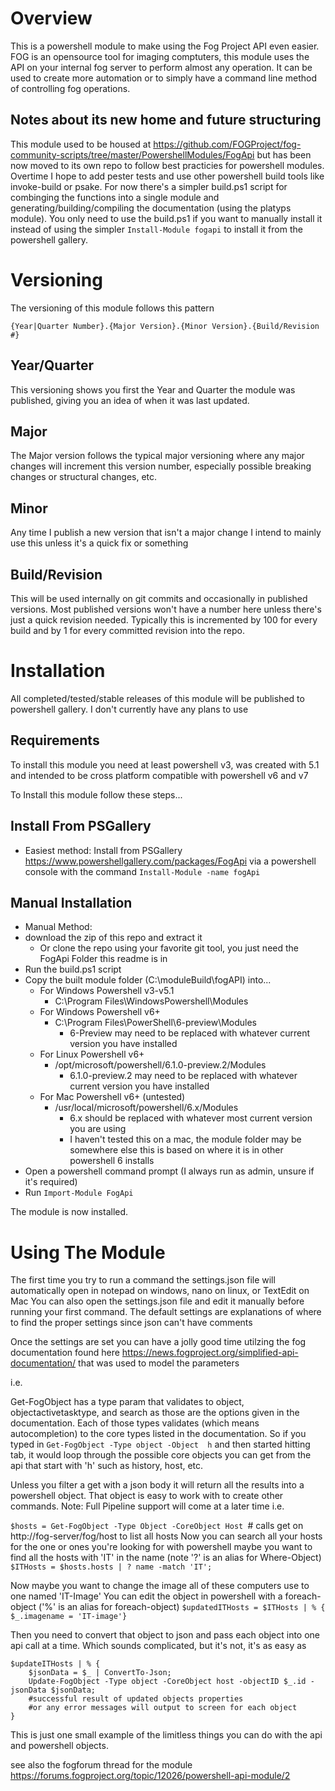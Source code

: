 # Overview

This is a powershell module to make using the Fog Project API even easier.
FOG is an opensource tool for imaging comptuters, this module uses the API on your internal fog server to perform almost any operation. It can be used to create more automation or to simply have a command line method of controlling fog operations.

## Notes about its new home and future structuring

This module used to be housed at https://github.com/FOGProject/fog-community-scripts/tree/master/PowershellModules/FogApi but has been now moved to its own repo to follow best practicies for powershell modules. Overtime I hope to add pester tests and use other powershell build tools like invoke-build or psake. For now there's a simpler build.ps1 script for combinging the functions into a single module and generating/building/compiling the documentation (using the platyps module). You only need to use the build.ps1 if you want to manually install it instead of using the simpler `Install-Module fogapi` to install it from the powershell gallery.

# Versioning

The versioning of this module follows this pattern

`{Year|Quarter Number}.{Major Version}.{Minor Version}.{Build/Revision #}`

## Year/Quarter

This versioning shows you first the Year and Quarter the module was published, giving you an idea of when it was last updated.

## Major

The Major version follows the typical major versioning where any major changes will increment this version number, especially possible breaking changes or structural changes, etc.

## Minor

Any time I publish a new version that isn't a major change I intend to mainly use this unless it's a quick fix or something

## Build/Revision

This will be used internally on git commits and occasionally in published versions. Most published versions won't have a number here unless there's just a quick revision needed. Typically this is incremented by 100 for every build and by 1 for every committed revision into the repo.

# Installation

All completed/tested/stable releases of this module will be published to powershell gallery. I don't currently have any plans to use 

## Requirements

To install this module you need at least powershell v3, was created with 5.1 and intended to be cross platform compatible with powershell v6 and v7

To Install this module follow these steps...

## Install From PSGallery

* Easiest method: Install from PSGallery https://www.powershellgallery.com/packages/FogApi via a powershell console with the command `Install-Module -name fogApi` 

## Manual Installation

* Manual Method:
* download the zip of this repo and extract it
    * Or clone the repo using your favorite git tool, you just need the FogApi Folder this readme is in
* Run the build.ps1 script
* Copy the built module folder (C:\moduleBuild\fogAPI) into...
    * For Windows Powershell v3-v5.1
        * C:\Program Files\WindowsPowershell\Modules
    * For Windows Powershell v6+
        * C:\Program Files\PowerShell\6-preview\Modules
            * 6-Preview may need to be replaced with whatever current version you have installed
    * For Linux Powershell v6+
        * /opt/microsoft/powershell/6.1.0-preview.2/Modules
            * 6.1.0-preview.2 may need to be replaced with whatever current version you have installed
    * For Mac Powershell v6+ (untested)
        * /usr/local/microsoft/powershell/6.x/Modules
            * 6.x should be replaced with whatever most current version you are using
            * I haven't tested this on a mac, the module folder may be somewhere else
            this is based on where it is in other powershell 6 installs
* Open a powershell command prompt (I always run as admin, unsure if it's required)
* Run `Import-Module FogApi`

The module is now installed. 

# Using The Module

The first time you try to run a command the settings.json file will automatically open
in notepad on windows, nano on linux, or TextEdit on Mac
You can also open the settings.json file and edit it manually before running your first command.
The default settings are explanations of where to find the proper settings since json can't have comments

Once the settings are set you can have a jolly good time utilzing the fog documentation 
found here https://news.fogproject.org/simplified-api-documentation/ that was used to model the parameters

i.e.

Get-FogObject has a type param that validates to object, objectactivetasktype, and search as those are the options given in the documentation.
Each of those types validates (which means autocompletion) to the core types listed in the documentation.
So if you typed in `Get-FogObject -Type object -Object  h` and then started hitting tab, it would loop through the possible core objects you can get from the api that start with 'h' such as history, host, etc.

Unless you filter a get with a json body it will return all the results into a powershell object. That object is easy to work with to create other commands. Note: Full Pipeline support will come at a later time 
 i.e.

 `$hosts = Get-FogObject -Type Object -CoreObject Host `# calls get on http://fog-server/fog/host to list all hosts
 Now you can search all your hosts for the one or ones you're looking for with powershell
 maybe you want to find all the hosts with 'IT' in the name  (note '?' is an alias for Where-Object)
`$ITHosts = $hosts.hosts | ? name -match 'IT';`

Now maybe you want to change the image all of these computers use to one named 'IT-Image'
You can edit the object in powershell with a foreach-object ('%' is an alias for foreach-object)
`$updatedITHosts = $ITHosts | % { $_.imagename = 'IT-image'}`

Then you need to convert that object to json and pass each object into one api call at a time. Which sounds complicated, but it's not, it's as easy as
```
$updateITHosts | % { 
    $jsonData = $_ | ConvertTo-Json;
    Update-FogObject -Type object -CoreObject host -objectID $_.id -jsonData $jsonData;
    #successful result of updated objects properties 
    #or any error messages will output to screen for each object
} 
```

This is just one small example of the limitless things you can do with the api and powershell objects.

see also the fogforum thread for the module https://forums.fogproject.org/topic/12026/powershell-api-module/2 

